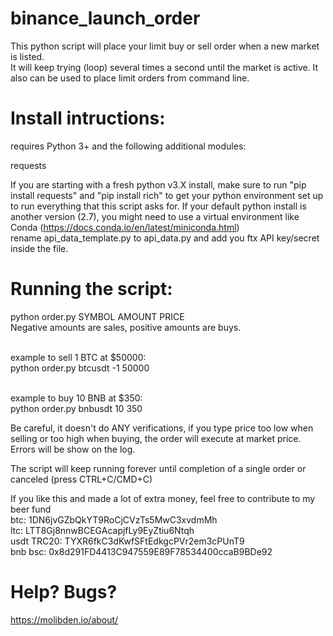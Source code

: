 # binance_launch_order
This python script will place your limit buy or sell order when a new market is listed.<br>
It will keep trying (loop) several times a second until the market is active.
It also can be used to place limit orders from command line.

# Install intructions:

requires Python 3+ and the following additional modules:<br/>

requests<br/>

If you are starting with a fresh python v3.X install, make sure to run "pip install requests" and "pip install rich"  to get your python environment set up to run everything that this script asks for. If your default python install is another version (2.7), you might need to use a virtual environment like Conda (https://docs.conda.io/en/latest/miniconda.html)
<br>
rename api_data_template.py to api_data.py and add you ftx API key/secret inside the file.

# Running the script:
python order.py SYMBOL AMOUNT PRICE<br/>
Negative amounts are sales, positive amounts are buys.<br/><br/>

example to sell 1 BTC at $50000:<br/>
python order.py btcusdt -1 50000<br/><br/>

example to buy 10 BNB at $350:<br/>
python order.py bnbusdt 10 350<br/>

Be careful, it doesn't do ANY verifications, if you type price too low when selling or too high when buying, the order will execute at market price. Errors will be show on the log.

The script will keep running forever until completion of a single order or canceled (press CTRL+C/CMD+C)

If you like this and made a lot of extra money, feel free to contribute to my beer fund<br/>
btc: 1DN6jvGZbQkYT9RoCjCVzTs5MwC3xvdmMh<br/>
ltc: LTT8Gj8nnwBCEGAcapjfLy9EyZtiu6Ntqh<br/>
usdt TRC20: TYXR6fkC3dKwfSFtEdkgcPVr2em3cPUnT9<br/>
bnb bsc: 0x8d291FD4413C947559E89F78534400ccaB9BDe92<br>

# Help? Bugs?
https://molibden.io/about/
